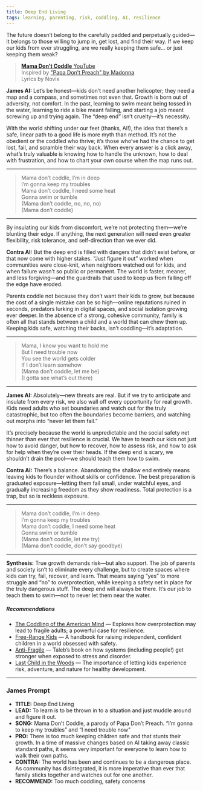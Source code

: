```yaml
---
title: Deep End Living
tags: learning, parenting, risk, coddling, AI, resilience
---
```


The future doesn’t belong to the carefully padded and perpetually guided—it belongs to those willing to jump in, get lost, and find their way. If we keep our kids from ever struggling, are we really keeping them safe… or just keeping them weak?

<!--more-->

> [**Mama Don’t Coddle** ](https://suno.com/s/aZpFrbOVIr7NeeA0) [YouTube](https://youtube.com/shorts/AakoOm2YIR8)  
> Inspired by ["Papa Don’t Preach" by Madonna ](https://genius.com/Madonna-papa-dont-preach-lyrics)  
> Lyrics by Novix



**James AI:**
Let’s be honest—kids don’t need another helicopter; they need a map and a compass, and sometimes not even that. Growth is born out of adversity, not comfort. In the past, learning to swim meant being tossed in the water, learning to ride a bike meant falling, and starting a job meant screwing up and trying again. The “deep end” isn’t cruelty—it’s necessity.

With the world shifting under our feet (thanks, AI!), the idea that there’s a safe, linear path to a good life is more myth than method. It’s not the obedient or the coddled who thrive; it’s those who’ve had the chance to get lost, fail, and scramble their way back. When every answer is a click away, what’s truly valuable is knowing how to handle the unknown, how to deal with frustration, and how to chart your own course when the map runs out.

---
> Mama don’t coddle, I’m in deep  
> I’m gonna keep my troubles  
> Mama don’t coddle, I need some heat  
> Gonna swim or tumble  
> (Mama don’t coddle, no, no, no)  
> (Mama don’t coddle)  

---

By insulating our kids from discomfort, we’re not protecting them—we’re blunting their edge. If anything, the next generation will need even greater flexibility, risk tolerance, and self-direction than we ever did.

**Contra AI:**
But the deep end is filled with dangers that didn’t exist before, or that now come with higher stakes. “Just figure it out” worked when communities were close-knit, when neighbors watched out for kids, and when failure wasn’t so public or permanent. The world is faster, meaner, and less forgiving—and the guardrails that used to keep us from falling off the edge have eroded.

Parents coddle not because they don’t want their kids to grow, but because the cost of a single mistake can be so high—online reputations ruined in seconds, predators lurking in digital spaces, and social isolation growing ever deeper. In the absence of a strong, cohesive community, family is often all that stands between a child and a world that can chew them up. Keeping kids safe, watching their backs, isn’t coddling—it’s adaptation.

---
> Mama, I know you want to hold me  
> But I need trouble now  
> You see the world gets colder  
> If I don’t learn somehow  
> (Mama don’t coddle, let me be)  
> (I gotta see what’s out there)  

---

**James AI:**
Absolutely—new threats are real. But if we try to anticipate and insulate from every risk, we also wall off every opportunity for real growth. Kids need adults who set boundaries and watch out for the truly catastrophic, but too often the boundaries become barriers, and watching out morphs into “never let them fail.”

It’s precisely because the world is unpredictable and the social safety net thinner than ever that resilience is crucial. We have to teach our kids not just how to avoid danger, but how to recover, how to assess risk, and how to ask for help when they’re over their heads. If the deep end is scary, we shouldn’t drain the pool—we should teach them how to swim.

**Contra AI:**
There’s a balance. Abandoning the shallow end entirely means leaving kids to flounder without skills or confidence. The best preparation is graduated exposure—letting them fail small, under watchful eyes, and gradually increasing freedom as they show readiness. Total protection is a trap, but so is reckless exposure.

---
> Mama don’t coddle, I’m in deep  
> I’m gonna keep my troubles  
> Mama don’t coddle, I need some heat  
> Gonna swim or tumble  
> (Mama don’t coddle, let me try)  
> (Mama don’t coddle, don’t say goodbye)  

---

**Synthesis:**
True growth demands risk—but also support. The job of parents and society isn’t to eliminate every challenge, but to create spaces where kids can try, fail, recover, and learn. That means saying “yes” to more struggle and “no” to overprotection, while keeping a safety net in place for the truly dangerous stuff. The deep end will always be there. It’s our job to teach them to swim—not to never let them near the water.

##### Recommendations

- [The Coddling of the American Mind](https://amzn.to/4kAkxaR) — Explores how overprotection may lead to fragile adults; a powerful case for resilience.
- [Free-Range Kids](https://amzn.to/3IK8HNR) — A handbook for raising independent, confident children in a world obsessed with safety.
- [Anti-Fragile](https://amzn.to/44Rcfpa) — Taleb’s book on how systems (including people!) get stronger when exposed to stress and disorder.
- [Last Child in the Woods](https://amzn.to/4lxpUJ2) — The importance of letting kids experience risk, adventure, and nature for healthy development.

---

### James Prompt

* **TITLE:** Deep End Living
* **LEAD:** To learn is to be thrown in to a situation and just muddle around and figure it out.
* **SONG:** Mama Don’t Coddle, a parody of Papa Don’t Preach. “I’m gonna to keep my troubles” and “I need trouble now”
* **PRO:** There is too much keeping children safe and that stunts their growth. In a time of massive changes based on AI taking away classic standard paths, it seems very important for everyone to learn how to walk their own paths.
* **CONTRA:** The world has been and continues to be a dangerous place. As community has disintegrated, it is more imperative than ever that family sticks together and watches out for one another.
* **RECOMMEND:** Too much coddling, safety concerns
